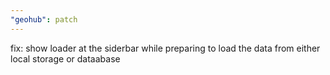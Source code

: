```yaml
---
"geohub": patch
---
```


fix: show loader at the siderbar while preparing to load the data from either local storage or dataabase
